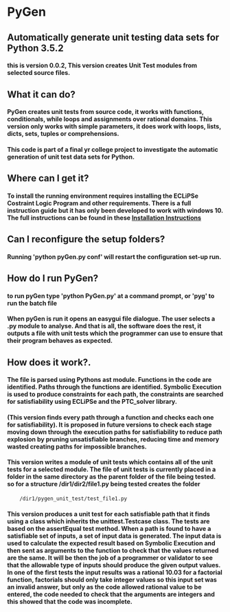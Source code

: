 # PyGen
## Automatically generate unit testing data sets for Python 3.5.2  
#### this is version 0.0.2, This version creates Unit Test modules from selected source files. 
## What it can do?
#### PyGen creates unit tests from source code, it works with functions, conditionals, while loops and assignments over rational domains. This version only works with simple parameters, it does work with loops, lists, dicts, sets, tuples or comprehensions.
#### This code is part of a final yr college project to investigate the automatic generation of unit test data sets for Python.
## Where can I get it?
#### To install the running environment requires installing the ECLiPSe Costraint Logic Program and other requirements. There is a full instruction guide but it has only been developed to work with windows 10. The full instructions can be found in these [Installation Instructions](https://docs.google.com/document/d/1gPboXoGlH9d6aEAXDhE3QyvrDMruXUCoyoJ3Rbfh4Wc/edit?usp=sharing)
## Can I reconfigure the setup folders?
#### Running 'python pyGen.py conf' will restart the configuration set-up run.
## How do I run PyGen?
#### to run pyGen type 'python PyGen.py' at a command prompt, or 'pyg' to run the batch file
#### When pyGen is run it opens an easygui file dialogue. The user selects a .py module to analyse. And that is all, the software does the rest, it outputs a file with unit tests which the programmer can use to ensure that their program behaves as expected.
## How does it work?.
#### The file is parsed using Pythons ast module. Functions in the code are identified. Paths through the functions are identified. Symbolic Execution is used to produce constraints for each path, the constraints are searched for satisfiability using ECLiPSe and the PTC_solver library. 
#### (This version finds every path through a function and checks each one for satisfiability). It is proposed in future versions to check each stage moving down through the execution paths for satisfiability to reduce path explosion by pruning unsatisfiable branches, reducing time and memory wasted creating paths for impossible branches.

#### This version writes a module of unit tests which contains all of the unit tests for a selected module. The file of unit tests is currently placed in a folder in the same directory as the parent folder of the file being tested. so for a structure  /dir1/dir2/file1.py being tested creates the folder 
        /dir1/pygen_unit_test/test_file1.py
#### This version produces a unit test for each satisfiable path that it finds using a class which inherits the unittest.Testcase class. The tests are based on the assertEqual test method. When a path is found to have a satisfiable set of inputs, a set of input data is generated.  The input data is used to calculate the expected result based on Symbolic Execution and then sent as arguments to the function to check that the values returned are the same. It will be then the job of a programmer or validator to see that the allowable type of inputs should produce the given output values. In one of the first tests the input results was a rational 10.03 for a factorial function, factorials should only take integer values so this input set was an invalid answer, but only as the code allowed rational value to be entered, the code needed to check that the arguments are integers and this showed that the code was incomplete.

